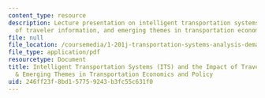 ```yaml
---
content_type: resource
description: Lecture presentation on intelligent transportation systems, the impact
  of traveler information, and emerging themes in transportation economics and policy.
file: null
file_location: /coursemedia/1-201j-transportation-systems-analysis-demand-and-economics-fall-2008/246ff23f8bd157759243b3fc55c631f0_MIT1_201JF08_lec26.pdf
file_type: application/pdf
resourcetype: Document
title: Intelligent Transportation Systems (ITS) and the Impact of Traveler Information
  & Emerging Themes in Transportation Economics and Policy
uid: 246ff23f-8bd1-5775-9243-b3fc55c631f0
---
```

